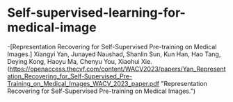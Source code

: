 # Self-supervised-learning-for-medical-image


-[Representation Recovering for Self-Supervised Pre-training on Medical Images.] Xiangyi Yan, Junayed Naushad, Shanlin Sun, Kun Han, Hao Tang, Deying Kong, Haoyu Ma, Chenyu You, Xiaohui Xie. (https://openaccess.thecvf.com/content/WACV2023/papers/Yan_Representation_Recovering_for_Self-Supervised_Pre-Training_on_Medical_Images_WACV_2023_paper.pdf "Representation Recovering for Self-Supervised Pre-training on Medical Images.")
